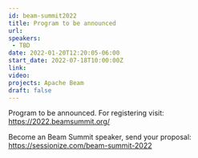 ```yaml
---
id: beam-summit2022
title: Program to be announced
url: 
speakers:
 - TBD
date: 2022-01-20T12:20:05-06:00
start_date: 2022-07-18T10:00:00Z
link:  
video: 
projects: Apache Beam
draft: false
---
```


Program to be announced. For registering visit: https://2022.beamsummit.org/ 


Become an Beam Summit speaker, send your proposal: 
https://sessionize.com/beam-summit-2022
